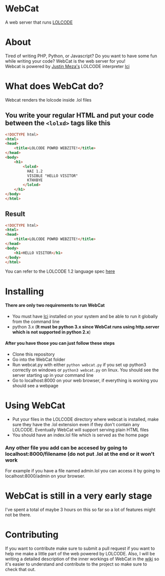 # WebCat
A web server that runs [LOLCODE](http://lolcode.org/)

# About
Tired of writing PHP, Python, or Javascript? Do you want to have some fun while writing your code? WebCat is the web server for you!<br/>
Webcat is powered by [Justin Meza's](http://justinmeza.com/) LOLCODE interpreter [lci](https://github.com/justinmeza/lci)

# What does WebCat do?
 Webcat renders the lolcode inside .lol files

## You write your regular HTML and put your code between the `<lolxd>` tags like this
```html
<!DOCTYPE html>
<html>
<head>
	<title>LOLCODE POWRD WEBZITE!</title>
</head>
<body>
    <h1>
	    <lolxd>
	      HAI 1.2
	      VISIBLE "HELLO VISITOR"
	      KTHXBYE
	    </lolxd>
    </h1>
</body>
</html>
```
## Result
```html
<!DOCTYPE html>
<html>
<head>
	<title>LOLCODE POWRD WEBZITE!</title>
</head>
<body>
	<h1>HELLO VISITOR</h1>
</body>
</html>
```
You can refer to the LOLCODE 1.2 language spec [here](https://github.com/justinmeza/lolcode-spec/blob/master/v1.2/lolcode-spec-v1.2.md)

# Installing

#### There are only two requirements to run WebCat
* You must have [lci](https://github.com/justinmeza/lci) installed on your system and be able to run it globally from the command line
* python 3.x (**It must be python 3.x since WebCat runs using http.server which is not supported in python 2.x**)

#### After you have those you can just follow these steps
* Clone this repository
* Go into the WebCat folder
* Run webcat.py with either `python webcat.py` if you set up python3 correctly on windows or `python3 webcat.py` on linux. You should see the server starting up in your command line
* Go to localhost:8000 on your web browser, if everything is working you should see a webpage

# Using WebCat
* Put your files in the LOLCODE directory where webcat is installed, make sure they have the .lol extension even if they don't contain any LOLCODE. Eventually WebCat will support serving plain HTML files
* You should have an index.lol file which is served as the home page

### Any other file you add can be accesed by going to localhost:8000/filename (do not put .lol at the end or it won't work
For example if you have a file named admin.lol you can access it by going to localhost:8000/admin on your browser.

# WebCat is still in a very early stage
I've spent a total of maybe 3 hours on this so far so a lot of features might not be there.
# Contributing
If you want to contribute make sure to submit a pull request if you want to help me make a little part of the web powered by LOLCODE. Also, I will be writing a detailed description of the inner workings of WebCat in the [wiki](https://github.com/javif89/webcat/wiki) so it's easier to understand and contribute to the project so make sure to check that out.
